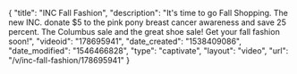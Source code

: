 {
    "title": "INC Fall Fashion",
    "description": "It's time to go Fall Shopping. The new INC. donate $5 to the pink pony breast cancer awareness and save 25 percent. The Columbus sale and the great shoe sale! Get your fall fashion soon!",
    "videoid": "178695941",
    "date_created": "1538409086",
    "date_modified": "1546466828",
    "type": "captivate",
    "layout": "video",
    "url": "\/v\/inc-fall-fashion\/178695941"
}